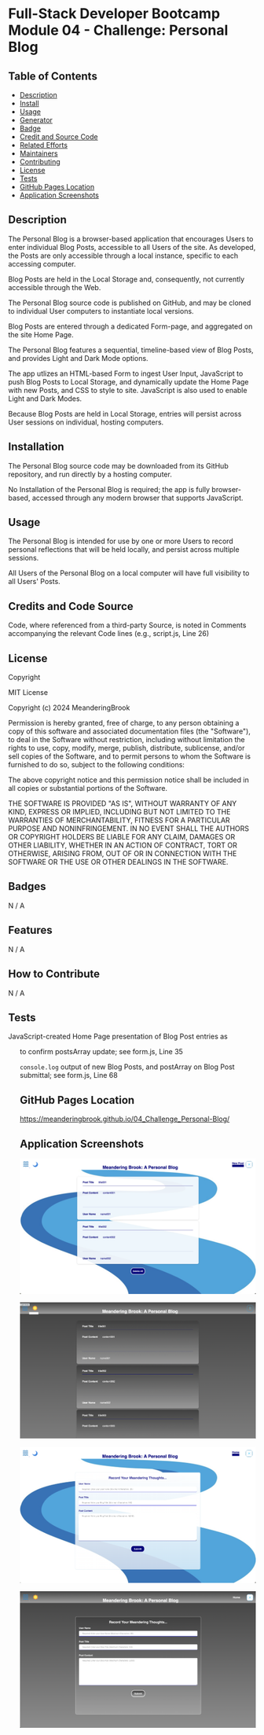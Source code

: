 # Full-Stack Developer Bootcamp Module 04 - Challenge: Personal Blog

## Table of Contents

- [Description](#description)
- [Install](#install)
- [Usage](#usage)
- [Generator](#generator)
- [Badge](#badge)
- [Credit and Source Code](#credits-and-code-source)
- [Related Efforts](#related-efforts)
- [Maintainers](#maintainers)
- [Contributing](#contributing)
- [License](#license)
- [Tests](#tests)
- [GitHub Pages Location](#github-pages-location)
- [Application Screenshots](#application-screenshots) 


## Description

The Personal Blog is a browser-based application that encourages Users to enter individual Blog Posts, accessible to all Users of the site. As developed, the Posts are only accessible through a local instance, specific to each accessing computer.

Blog Posts are held in the Local Storage and, consequently, not currently accessible through the Web.

The Personal Blog source code is published on GitHub, and may be cloned to individual User computers to instantiate local versions.

Blog Posts are entered through a dedicated Form-page, and aggregated on the site Home Page.

The Personal Blog features a sequential, timeline-based view of Blog Posts, and provides Light and Dark Mode options.

The app utlizes an HTML-based Form to ingest User Input, JavaScript to push Blog Posts to Local Storage, and dynamically update the Home Page with new Posts, and CSS to style to site. JavaScript is also used to enable Light and Dark Modes.

Because Blog Posts are held in Local Storage, entries will persist across User sessions on individual, hosting computers.


## Installation

The Personal Blog source code may be downloaded from its GitHub repository, and run directly by a hosting computer.

No Installation of the Personal Blog is required; the app is fully browser-based, accessed through any modern browser that supports JavaScript.


## Usage

The Personal Blog is intended for use by one or more Users to record personal reflections that will be held locally, and persist across multiple sessions. 

All Users of the Personal Blog on a local computer will have full visibility to all Users' Posts.


## Credits and Code Source

Code, where referenced from a third-party Source, is noted in Comments accompanying the relevant Code lines (e.g., script.js, Line 26)


## License

Copyright <YEAR> <COPYRIGHT Chris Milazzo>


MIT License

Copyright (c) 2024 MeanderingBrook

Permission is hereby granted, free of charge, to any person obtaining a copy
of this software and associated documentation files (the "Software"), to deal
in the Software without restriction, including without limitation the rights
to use, copy, modify, merge, publish, distribute, sublicense, and/or sell
copies of the Software, and to permit persons to whom the Software is
furnished to do so, subject to the following conditions:

The above copyright notice and this permission notice shall be included in all
copies or substantial portions of the Software.

THE SOFTWARE IS PROVIDED "AS IS", WITHOUT WARRANTY OF ANY KIND, EXPRESS OR
IMPLIED, INCLUDING BUT NOT LIMITED TO THE WARRANTIES OF MERCHANTABILITY,
FITNESS FOR A PARTICULAR PURPOSE AND NONINFRINGEMENT. IN NO EVENT SHALL THE
AUTHORS OR COPYRIGHT HOLDERS BE LIABLE FOR ANY CLAIM, DAMAGES OR OTHER
LIABILITY, WHETHER IN AN ACTION OF CONTRACT, TORT OR OTHERWISE, ARISING FROM,
OUT OF OR IN CONNECTION WITH THE SOFTWARE OR THE USE OR OTHER DEALINGS IN THE
SOFTWARE.


## Badges

N / A


## Features

N / A


## How to Contribute

N / A


## Tests

JavaScript-created Home Page presentation of Blog Post entries as <ul> to confirm postsArray update; see form.js, Line 35

`console.log` output of new Blog Posts, and postArray on Blog Post submittal; see form.js, Line 68


## GitHub Pages Location

https://meanderingbrook.github.io/04_Challenge_Personal-Blog/


## Application Screenshots

![Personal Blog: Populated Home Page Screenshot - Light Mode](./assets/images/Personal-Blog_Home-Light-Mode.png?raw=true "Populated Personal Blog - Home - Light Mode")

![Personal Blog: Populated Home Page Screenshot - Dark Mode](./assets/images/Personal-Blog_Home-Dark-Mode.png?raw=true "Populated Personal Blog - Home - Dark Mode")

![Personal Blog: Populated Form Page Screenshot - Light Mode](./assets/images/Personal-Blog_Form-Light-Mode.png?raw=true "Populated Personal Blog - Form - Light Mode")

![Personal Blog: Populated Form Page Screenshot - Dark Mode](./assets/images/Personal-Blog_Form-Dark-Mode.png?raw=true "Populated Personal Blog - Form - Dark Mode")
